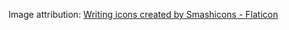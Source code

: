 Image attribution:
<a href="https://www.flaticon.com/free-icons/writing" title="writing icons">Writing icons created by Smashicons - Flaticon</a>

